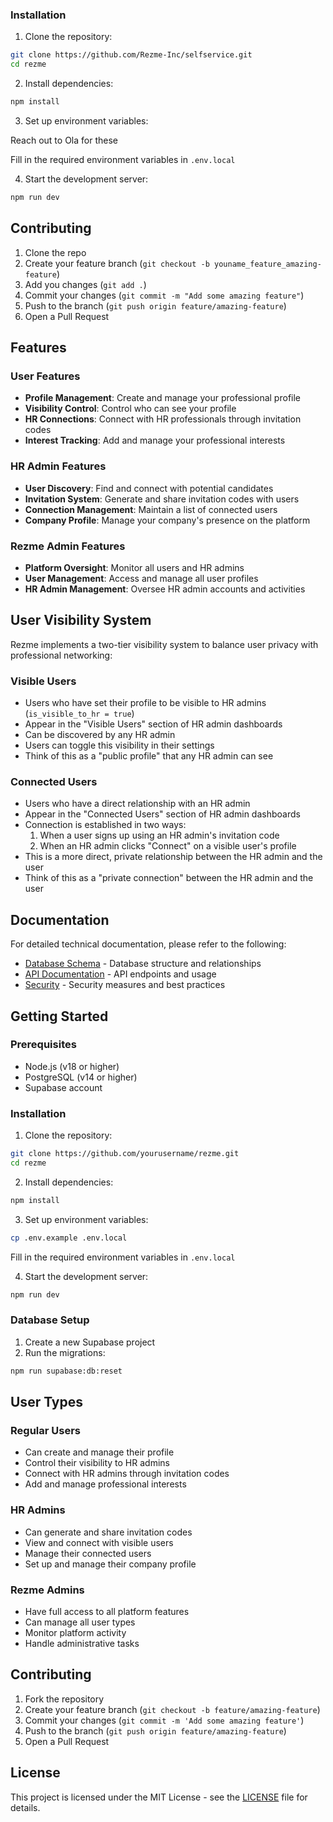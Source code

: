 ### Installation

1. Clone the repository:

```bash
git clone https://github.com/Rezme-Inc/selfservice.git
cd rezme
```

2. Install dependencies:

```bash
npm install
```

3. Set up environment variables:

Reach out to Ola for these

Fill in the required environment variables in `.env.local`

4. Start the development server:

```bash
npm run dev
```

## Contributing

1. Clone the repo
2. Create your feature branch (`git checkout -b youname_feature_amazing-feature`)
3. Add you changes (`git add .`)
3. Commit your changes (`git commit -m "Add some amazing feature"`)
4. Push to the branch (`git push origin feature/amazing-feature`)
5. Open a Pull Request

## Features

### User Features

- **Profile Management**: Create and manage your professional profile
- **Visibility Control**: Control who can see your profile
- **HR Connections**: Connect with HR professionals through invitation codes
- **Interest Tracking**: Add and manage your professional interests

### HR Admin Features

- **User Discovery**: Find and connect with potential candidates
- **Invitation System**: Generate and share invitation codes with users
- **Connection Management**: Maintain a list of connected users
- **Company Profile**: Manage your company's presence on the platform

### Rezme Admin Features

- **Platform Oversight**: Monitor all users and HR admins
- **User Management**: Access and manage all user profiles
- **HR Admin Management**: Oversee HR admin accounts and activities

## User Visibility System

Rezme implements a two-tier visibility system to balance user privacy with professional networking:

### Visible Users

- Users who have set their profile to be visible to HR admins (`is_visible_to_hr = true`)
- Appear in the "Visible Users" section of HR admin dashboards
- Can be discovered by any HR admin
- Users can toggle this visibility in their settings
- Think of this as a "public profile" that any HR admin can see

### Connected Users

- Users who have a direct relationship with an HR admin
- Appear in the "Connected Users" section of HR admin dashboards
- Connection is established in two ways:
  1. When a user signs up using an HR admin's invitation code
  2. When an HR admin clicks "Connect" on a visible user's profile
- This is a more direct, private relationship between the HR admin and the user
- Think of this as a "private connection" between the HR admin and the user

## Documentation

For detailed technical documentation, please refer to the following:

- [Database Schema](docs/database.md) - Database structure and relationships
- [API Documentation](docs/api.md) - API endpoints and usage
- [Security](docs/security.md) - Security measures and best practices

## Getting Started

### Prerequisites

- Node.js (v18 or higher)
- PostgreSQL (v14 or higher)
- Supabase account

### Installation

1. Clone the repository:

```bash
git clone https://github.com/yourusername/rezme.git
cd rezme
```

2. Install dependencies:

```bash
npm install
```

3. Set up environment variables:

```bash
cp .env.example .env.local
```

Fill in the required environment variables in `.env.local`

4. Start the development server:

```bash
npm run dev
```

### Database Setup

1. Create a new Supabase project
2. Run the migrations:

```bash
npm run supabase:db:reset
```

## User Types

### Regular Users

- Can create and manage their profile
- Control their visibility to HR admins
- Connect with HR admins through invitation codes
- Add and manage professional interests

### HR Admins

- Can generate and share invitation codes
- View and connect with visible users
- Manage their connected users
- Set up and manage their company profile

### Rezme Admins

- Have full access to all platform features
- Can manage all user types
- Monitor platform activity
- Handle administrative tasks

## Contributing

1. Fork the repository
2. Create your feature branch (`git checkout -b feature/amazing-feature`)
3. Commit your changes (`git commit -m 'Add some amazing feature'`)
4. Push to the branch (`git push origin feature/amazing-feature`)
5. Open a Pull Request

## License

This project is licensed under the MIT License - see the [LICENSE](LICENSE) file for details.
